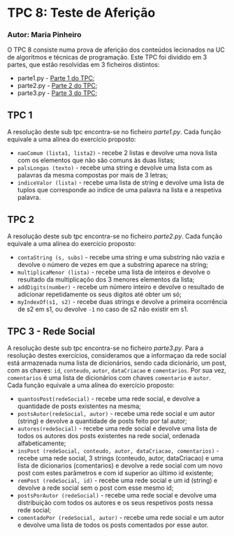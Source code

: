 # TPC 8: Teste de Aferição
### Autor: Maria Pinheiro 

O TPC 8 consiste numa prova de aferição dos conteúdos lecionados na UC de algoritmos e técnicas de programação. Este TPC foi dividido em 3 partes, que estão resolvidas em 3 ficheiros distintos:
* parte1.py - [Parte 1 do TPC](#tpc-1);
* parte2.py - [Parte 2 do TPC](#tpc-2);
* parte3.py - [Parte 3 do TPC](#tpc-3---rede-social);

## TPC 1
A resolução deste sub tpc encontra-se no ficheiro *parte1.py*. Cada função equivale a uma alínea do exercício proposto:
* `naoComum (lista1, lista2)` - recebe 2 listas e devolve uma nova lista com os elementos que não são comuns às duas listas;
* `palsLongas (texto)` - recebe uma string e devolve uma lista com as palavras da mesma compostas por mais de 3 letras;
* `indiceValor (lista)` - recebe uma lista de string e devolve uma lista de tuplos que corresponde ao indíce de uma palavra na lista e a respetiva palavra.

## TPC 2
A resolução deste sub tpc encontra-se no ficheiro *parte2.py*. Cada função equivale a uma alínea do exercício proposto:
* `contaString (s, subs)` - recebe uma string e uma substring não vazia e devolve o número de vezes em que a substring aparece na string;
* `multiplicaMenor (lista)` - recebe uma lista de inteiros e devolve o resultado da multiplicaçõo dos 3 menores elementos da lista;
* `addDigits(number)` - recebe um número inteiro e devolve o resultado de adicionar repetidamente os seus digitos até obter um só;
* `myIndexOf(s1, s2)` - recebe duas strings e devolve a primeira ocorrência de s2 em s1, ou devolve `-1` no caso de s2 não existir em s1.

## TPC 3 - Rede Social
A resolução deste sub tpc encontra-se no ficheiro *parte3.py*. Para a resolução destes exercícios, consideramos que a informaçao da rede social está armazenada numa lista de dicionários, sendo cada dicionário, um post, com as chaves: `id`, `conteudo`, `autor`, `dataCriacao` e `comentarios`. Por sua vez, `comentarios` é uma lista de dicionários com chaves `comentario` e `autor`.
Cada função equivale a uma alínea do exercício proposto:
* `quantosPost(redeSocial)` - recebe uma rede social, e devolve a quantidade de posts existentes na mesma;
* `postsAutor(redeSocial, autor)` - recebe uma rede social e um autor (string) e devolve a quantidade de posts feito por tal autor;
* `autores(redeSocial)` - recebe uma rede social e devolve uma lista de todos os autores dos posts existentes na rede social, ordenada alfabeticamente;
* `insPost (redeSocial, conteudo, autor, dataCriacao, comentarios)` - recebe uma rede social, 3 strings (conteudo, autor, dataCriacao) e uma lista de dicionarios (comentarios) e devolve a rede social com um novo post com estes parâmetros e com id superior ao último id existente;
* `remPost (redeSocial, id)` - recebe uma rede social e um id (string) e devolve a rede social sem o post com esse mesmo id;
* `postsPorAutor (redeSocial)` - recebe uma rede social e devolve uma distribuição com todos os autores e os seus respetivos posts nessa rede social;
* `comentadoPor (redeSocial, autor)` - recebe uma rede social e um autor e devolve uma lista de todos os posts comentados por esse autor.

